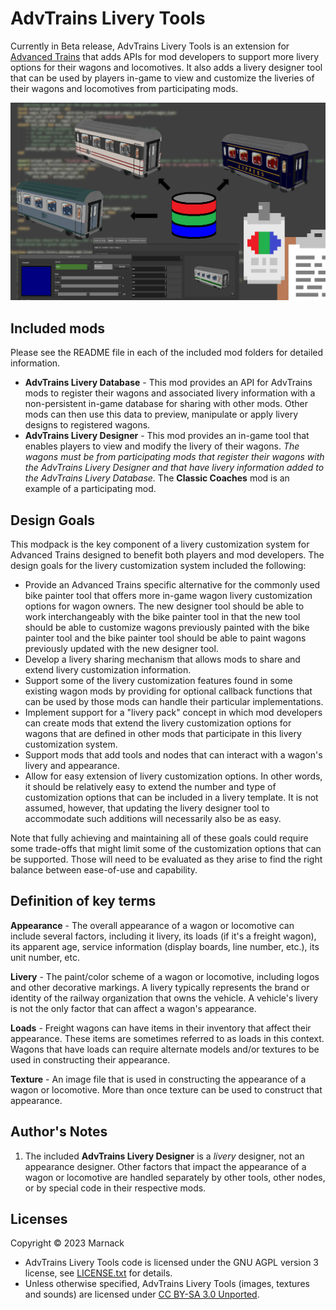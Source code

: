 # AdvTrains Livery Tools

Currently in Beta release, AdvTrains Livery Tools is an extension for [Advanced Trains](https://content.minetest.net/packages/orwell/advtrains/) that adds APIs for mod developers to support more livery options for their wagons and locomotives.  It also adds a livery designer tool that can be used by players in-game to view and customize the liveries of their wagons and locomotives from participating mods.

![](screenshot.png)

## Included mods

Please see the README file in each of the included mod folders for detailed information.

- **AdvTrains Livery Database** - This mod provides an API for AdvTrains mods to register their wagons and associated livery information with a non-persistent in-game database for sharing with other mods.  Other mods can then use this data to preview, manipulate or apply livery designs to registered wagons.
- **AdvTrains Livery Designer** - This mod provides an in-game tool that enables players to view and modify the livery of their wagons.  *The wagons must be from participating mods that register their wagons with the AdvTrains Livery Designer and that have livery information added to the AdvTrains Livery Database.*  The **Classic Coaches** mod is an example of a participating mod.

## Design Goals

This modpack is the key component of a livery customization system for Advanced Trains designed to benefit both players and mod developers.  The design goals for the livery customization system included the following:

* Provide an Advanced Trains specific alternative for the commonly used bike painter tool that offers more in-game wagon livery customization options for wagon owners.  The new designer tool should be able to work interchangeably with the bike painter tool in that the new tool should be able to customize wagons previously painted with the bike painter tool and the bike painter tool should be able to paint wagons previously updated with the new designer tool.
* Develop a livery sharing mechanism that allows mods to share and extend livery customization information.
* Support some of the livery customization features found in some existing wagon mods by providing for optional callback functions that can be used by those mods can handle their particular implementations.
* Implement support for a "livery pack" concept in which mod developers can create mods that extend the livery customization options for wagons that are defined in other mods that participate in this livery customization system.
* Support mods that add tools and nodes that can interact with a wagon's livery and appearance.
* Allow for easy extension of livery customization options.  In other words, it should be relatively easy to extend the number and type of customization options that can be included in a livery template.  It is not assumed, however, that updating the livery designer tool to accommodate such additions will necessarily also be as easy.

Note that fully achieving and maintaining all of these goals could require some trade-offs that might limit some of the customization options that can be supported.   Those will need to be evaluated as they arise to find the right balance between ease-of-use and capability.

## Definition of key terms

**Appearance** - The overall appearance of a wagon or locomotive can include several factors, including it livery, its loads (if it's a freight wagon), its apparent age, service information (display boards, line number, etc.), its unit number, etc.

**Livery** - The paint/color scheme of a wagon or locomotive, including logos and other decorative markings.  A livery typically represents the brand or identity of the railway organization that owns the vehicle.  A vehicle's livery is not the only factor that can affect a wagon's appearance.

**Loads** - Freight wagons can have items in their inventory that affect their appearance.  These items are sometimes referred to as loads in this context.  Wagons that have loads can require alternate models and/or textures to be used in constructing their appearance.

**Texture** - An image file that is used in constructing the appearance of a wagon or locomotive.  More than once texture can be used to construct that appearance.

## Author's Notes

1) The included **AdvTrains Livery Designer** is a *livery* designer, not an appearance designer.  Other factors that impact the appearance of a wagon or locomotive are handled separately by other tools, other nodes, or by special code in their respective mods.

## Licenses

Copyright © 2023 Marnack

- AdvTrains Livery Tools code is licensed under the GNU AGPL version 3 license, see [LICENSE.txt](LICENSE.txt) for details.
- Unless otherwise specified, AdvTrains Livery Tools (images, textures and sounds) are licensed under [CC BY-SA 3.0 Unported](https://creativecommons.org/licenses/by-sa/3.0/).



